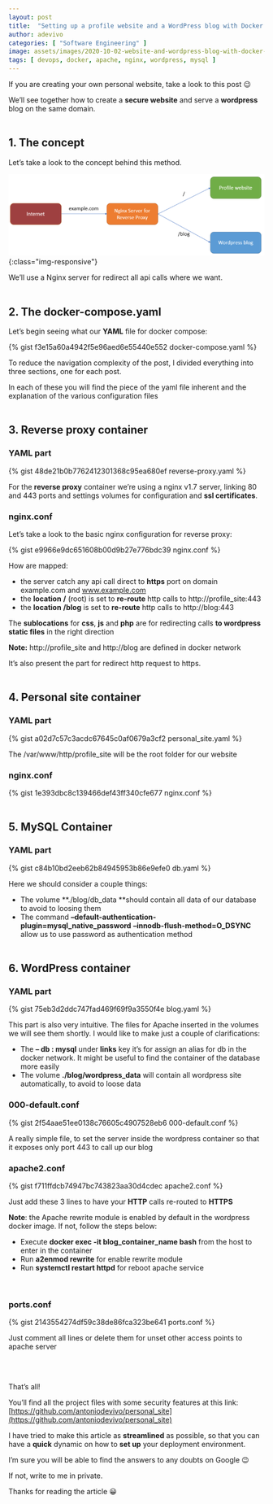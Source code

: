 ```yaml
---
layout: post
title:  "Setting up a profile website and a WordPress blog with Docker compose"
author: adevivo
categories: [ "Software Engineering" ]
image: assets/images/2020-10-02-website-and-wordpress-blog-with-docker-compose/header.png
tags: [ devops, docker, apache, nginx, wordpress, mysql ]
---
```


If you are creating your own personal website, take a look to this post 😉<br>

We’ll see together how to create a **secure website** and serve a **wordpress** blog on the same domain.<br><br>


## 1. The concept
Let’s take a look to the concept behind this method.

![project-flow](/assets/images/2020-10-02-website-and-wordpress-blog-with-docker-compose/1.png){:class="img-responsive"}

We’ll use a Nginx server for redirect all api calls where we want.<br><br>


## 2. The docker-compose.yaml

Let’s begin seeing what our **YAML** file for docker compose:

{% gist f3e15a60a4942f5e96aed6e55440e552 docker-compose.yaml %}

To reduce the navigation complexity of the post, I divided everything into three sections, one for each post.<br>

In each of these you will find the piece of the yaml file inherent and the explanation of the various configuration files<br><br>

## 3. Reverse proxy container

### YAML part
{% gist 48de21b0b7762412301368c95ea680ef reverse-proxy.yaml %}

For the **reverse proxy** container we’re using a nginx v1.7 server, linking 80 and 443 ports and settings volumes for configuration and **ssl certificates**.

### nginx.conf

Let’s take a look to the basic nginx configuration for reverse proxy:

{% gist e9966e9dc651608b00d9b27e776bdc39 nginx.conf %}

How are mapped:

- the server catch any api call direct to **https** port on domain example.com and www.example.com
- the **location** **/** (root) is set to **re-route** http calls to http://profile_site:443
- the **location** **/blog** is set to **re-route** http calls to http://blog:443

The **sublocations** for **css**, **js** and **php** are for redirecting calls **to wordpress static files** in the right direction

**Note:** http://profile_site and http://blog are defined in docker network

It’s also present the part for redirect http request to https.<br><br>

## 4. Personal site container

### YAML part

{% gist a02d7c57c3acdc67645c0af0679a3cf2 personal_site.yaml %}

The /var/www/http/profile_site will be the root folder for our website<br>

### nginx.conf

{% gist 1e393dbc8c139466def43ff340cfe677 nginx.conf %}
<br><br>

## 5. MySQL Container

### YAML part

{% gist c84b10bd2eeb62b84945953b86e9efe0 db.yaml %}

Here we should consider a couple things:

- The volume **./blog/db_data **should contain all data of our database to avoid to loosing them
- The command **–default-authentication-plugin=mysql_native_password** **–innodb-flush-method=O_DSYNC** allow us to use password as authentication method<br><br>

## 6. WordPress container

### YAML part

{% gist 75eb3d2ddc747fad469f69f9a3550f4e blog.yaml %}

This part is also very intuitive. The files for Apache inserted in the volumes we will see them shortly.
I would like to make just a couple of clarifications:

- The **– db : mysql** under **links** key it’s for assign an alias for db in the docker network. It might be useful to find the container of the database more easily
- The volume **./blog/wordpress_data** will contain all wordpress site automatically, to avoid to loose data

### 000-default.conf

{% gist 2f54aae51ee0138c76605c4907528eb6 000-default.conf %}

A really simple file, to set the server inside the wordpress container so that it exposes only port 443 to call up our blog<br>

### apache2.conf

{% gist f711ffdcb74947bc743823aa30d4cdec apache2.conf %}

Just add these 3 lines to have your **HTTP** calls re-routed to **HTTPS**

**Note**: the Apache rewrite module is enabled by default in the wordpress docker image. If not, follow the steps below:

- Execute **docker exec -it blog_container_name bash** from the host to enter in the container
- Run **a2enmod rewrite** for enable rewrite module
- Run **systemctl restart httpd** for reboot apache service
<br>

### ports.conf

{% gist 2143554274df59c38de86fca323be641 ports.conf %}

Just comment all lines or delete them for unset other access points to apache server

<br><br>

That’s all!

You’ll find all the project files with some security features at this link: [https://github.com/antoniodevivo/personal_site](https://github.com/antoniodevivo/personal_site)

I have tried to make this article as **streamlined** as possible, so that you can have a **quick** dynamic on how to **set up** your deployment environment.

I’m sure you will be able to find the answers to any doubts on Google 😉

If not, write to me in private.


Thanks for reading the article 😀

<br>